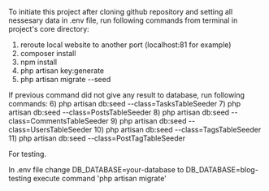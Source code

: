 To initiate this project after cloning github repository and setting all nessesary data in .env file, run following commands from terminal in project's core directory: 
1) reroute local website to another port (localhost:81 for example) 
2) composer install 
3) npm install 
4) php artisan key:generate 
5) php artisan migrate --seed

If previous command did not give any result to database, run following commands: 
6) php artisan db:seed --class=TasksTableSeeder 
7) php artisan db:seed --class=PostsTableSeeder 
8) php artisan db:seed --class=CommentsTableSeeder 
9) php artisan db:seed --class=UsersTableSeeder
10) php artisan db:seed --class=TagsTableSeeder
11) php artisan db:seed --class=PostTagTableSeeder

For testing.

In .env file change
DB_DATABASE=your-database to DB_DATABASE=blog-testing
execute command 'php artisan migrate'